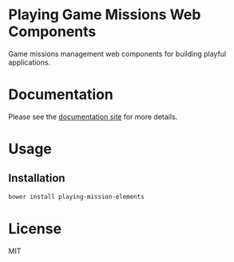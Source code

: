 Playing Game Missions Web Components
====================================

Game missions management web components for building playful applications.

# Documentation

Please see the [documentation site](https://playingio.github.io) for more details.

# Usage

## Installation

```bash
bower install playing-mission-elements
```

# License

MIT